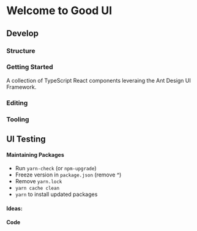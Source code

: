 # Welcome to Good UI

## Develop

### Structure

### Getting Started

A collection of TypeScript React components leveraing the Ant Design UI Framework.

### Editing

### Tooling

## UI Testing

#### Maintaining Packages

- Run `yarn-check` (or `npm-upgrade`)
- Freeze version in `package.json` (remove ^)
- Remove `yarn.lock`
- `yarn cache clean`
- `yarn` to install updated packages

#### Ideas:

#### Code
